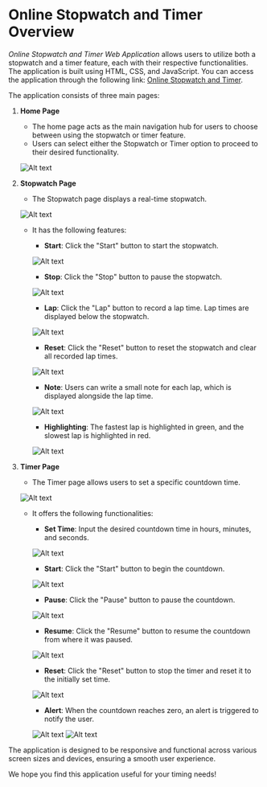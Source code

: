 # Online Stopwatch and Timer Overview

*Online Stopwatch and Timer Web Application* allows users to utilize both a stopwatch and a timer feature, each with their respective functionalities. The application is built using HTML, CSS, and JavaScript. You can access the application through the following link: [Online Stopwatch and Timer](https://ramprasadmanna.github.io/Online-Timer-StopWatch/).

The application consists of three main pages:

1. **Home Page**
   - The home page acts as the main navigation hub for users to choose between using the stopwatch or timer feature.
   - Users can select either the Stopwatch or Timer option to proceed to their desired functionality.

   ![Alt text](Images/image.png)

2. **Stopwatch Page**
   - The Stopwatch page displays a real-time stopwatch.

   ![Alt text](Images/image-1.png)

   - It has the following features:
     - **Start**: Click the "Start" button to start the stopwatch.

     ![Alt text](Images/image-2.png)

     - **Stop**: Click the "Stop" button to pause the stopwatch.

     ![Alt text](Images/image-3.png)

     - **Lap**: Click the "Lap" button to record a lap time. Lap times are displayed below the stopwatch.

     ![Alt text](Images/image-4.png)


     - **Reset**: Click the "Reset" button to reset the stopwatch and clear all recorded lap times.

     ![Alt text](Images/image-5.png)

     - **Note**: Users can write a small note for each lap, which is displayed alongside the lap time.

     ![Alt text](Images/image-6.png)

     - **Highlighting**: The fastest lap is highlighted in green, and the slowest lap is highlighted in red.

     ![Alt text](Images/image-7.png)
   
3. **Timer Page**
   - The Timer page allows users to set a specific countdown time.

   ![Alt text](Images/image-8.png)

   - It offers the following functionalities:
     - **Set Time**: Input the desired countdown time in hours, minutes, and seconds.

     ![Alt text](Images/image-9.png)

     - **Start**: Click the "Start" button to begin the countdown.

     ![Alt text](Images/image-10.png)


     - **Pause**: Click the "Pause" button to pause the countdown.

     ![Alt text](Images/image-11.png)

     - **Resume**: Click the "Resume" button to resume the countdown from where it was paused.
     
     ![Alt text](Images/image-12.png)


     - **Reset**: Click the "Reset" button to stop the timer and reset it to the initially set time.

     ![Alt text](Images/image-13.png)

     - **Alert**: When the countdown reaches zero, an alert is triggered to notify the user.

     ![Alt text](Images/image-14.png)
     ![Alt text](Images/image-15.png)


The application is designed to be responsive and functional across various screen sizes and devices, ensuring a smooth user experience.

We hope you find this application useful for your timing needs!
